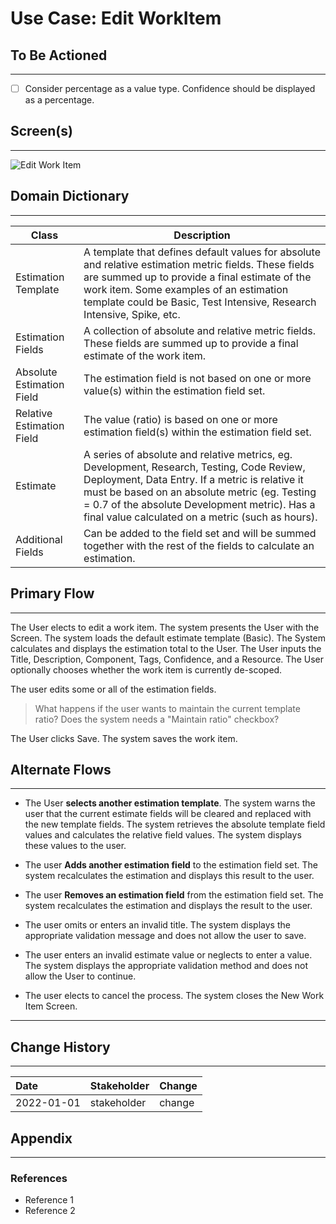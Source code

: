 # Use Case: Edit WorkItem

## To Be Actioned
---

- [ ] Consider percentage as a value type. Confidence should be displayed as a percentage.

## Screen(s)
---

![Edit Work Item](https://uml-services.xchangedocs.co.za/svg/fLJVIyCm47xVNt4K18Us-8E120ErJfmFFco5FOmLOdjkmJGfILePS_-xYPDihEaSU2_vzTtTzzqbkLEQIAq8qn308ASQ9a9-m51Z4NGwO6nrzZDOw_Vt871wVHtru5bKKdKTB0n3Dr-vMNDbBTZ6IgXc63GGZwWoIKjD1OV6uMeyR6xkUubtA9RmQHDfcmCMA37o-qN_sbqt2NezOr6KWYFNy0N181pJEIUwagXWWcymHbdJp5CAQmcPA-jLrELvfH0oebgGiU3lD4UU8PnOZvkU7pT2PVfdK0Rp8XRSZueYVn6cCrFhK6MYn1nENuKsZ5XMCQ8nxnvHeDtBuegM1WajscJzXhUTJR0eRQPRmprz88fcRaXGQHXoZLpH6Y4rAf78RB7TIy5uJKSOEi8pRqB39dQIu8aYovMVskRYrSX4MVmsz_AY7UeeMTnLr6j7MZ6Kp_yA68iSJTIQukSFj2takatdVMwUjoaiOKVeB9bOEfa7wJyIJM30jLmUKh2sxJ0CPfks5ABsDAH9lTD-lFDrkUiw9YQipH0JypBOhCLzCrjtxf3dzdVy1W00 "Edit Work Item")

## Domain Dictionary
---

| Class | Description |
| --- | --- |
| Estimation Template | A template that defines default values for absolute and relative estimation metric fields. These fields are summed up to provide a final estimate of the work item. Some examples of an estimation template could be Basic, Test Intensive, Research Intensive, Spike, etc. |
| Estimation Fields | A collection of absolute and relative metric fields. These fields are summed up to provide a final estimate of the work item. |
| Absolute Estimation Field | The estimation field is not based on one or more value(s) within the estimation field set. |
| Relative Estimation Field | The value (ratio) is based on one or more estimation field(s) within the estimation field set. |
| Estimate | A series of absolute and relative metrics, eg. Development, Research, Testing, Code Review, Deployment, Data Entry. If a metric is relative it must be based on an absolute metric (eg. Testing = 0.7 of the absolute Development metric). Has a final value calculated on a metric (such as hours). |
| Additional Fields | Can be added to the field set and will be summed together with the rest of the fields to calculate an estimation.

## Primary Flow
---

The User elects to edit a work item. The system presents the User with the Screen. The system loads the default estimate template (Basic). The System calculates and displays the estimation total to the User. The User inputs the Title, Description, Component, Tags, Confidence, and a Resource. The User optionally chooses whether the work item is currently de-scoped.

The user edits some or all of the estimation fields.
> What happens if the user wants to maintain the current template ratio? Does the system needs a "Maintain ratio" checkbox?

The User clicks Save. The system saves the work item.

## Alternate Flows
---

- The User **selects another estimation template**. The system warns the user that the current estimate fields will be cleared and replaced with the new template fields. The system retrieves the absolute template field values and calculates the relative field values. The system displays these values to the user.
- The user **Adds another estimation field** to the estimation field set. The system recalculates the estimation and displays this result to the user.
- The user **Removes an estimation field** from the estimation field set. The system recalculates the estimation and displays the result to the user.

- The user omits or enters an invalid title. The system displays the appropriate validation message and does not allow the user to save.
- The user enters an invalid estimate value or neglects to enter a value. The system displays the appropriate validation method and does not allow the User to continue.
- The user elects to cancel the process. The system closes the New Work Item Screen.

---

## Change History
---

| Date | Stakeholder | Change |
| :--- | :--- | --- |
| 2022-01-01 | stakeholder | change |

## Appendix
---

### References
- Reference 1
- Reference 2



